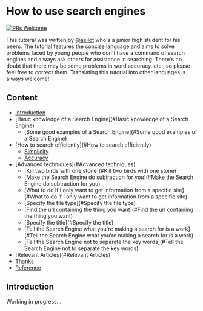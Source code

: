 # How to use search engines
[![PRs Welcome](https://img.shields.io/badge/PRs-welcome-brightgreen.svg?style=flat-square)](https://github.com/aeilot/HowToUseSearchEngines/pulls)

This tutoiral was written by [@aeilot](https://aeilot.top) who's a junior high student for his peers. The tutorial features the concise language and aims to solve problems faced by young people who don't have a command of search engines and always ask others for assistance in searching. There's no doubt that there may be some problems in word accuracy, etc., so please feel free to correct them. Translating this tutorial into other languages is always welcome!

## Content
  * [Introduction](#Introduction)
  * [Basic knowledge of a Search Engine](#Basic knowledge of a Search Engine)
    * [Some good examples of a Search Engine](#Some good examples of a Search Engine)
  * [How to search efficiently](#How to search efficiently)
    * [Simplicity](#Simplicity)
    * [Accuracy](#Accuracy)
  * [Advanced techniques](#Advanced techniques)
    * [Kill two birds with one stone](#Kill two birds with one stone)
    * [Make the Search Engine do subtraction for you](#Make the Search Engine do subtraction for you)
    * [What to do if I only want to get information from a specific site](#What to do if I only want to get information from a specific site)
    * [Specify the file type](#Specify the file type)
    * [Find the url containing the thing you want](#Find the url containing the thing you want)
    * [Specify the title](#Specify the title)
    * [Tell the Search Engine what you're making a search for is a work](#Tell the Search Engine what you're making a search for is a work)
    * [Tell the Search Engine not to separate the key words](#Tell the Search Engine not to separate the key words)
  * [Relevant Articles](#Relevant Articles)
  * [Thanks](#Thanks)
  * [Reference](#Reference)

## Introduction

Working in progress...

